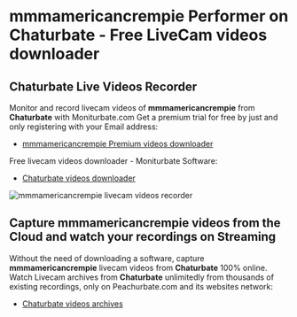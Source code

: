 # mmmamericancrempie Performer on Chaturbate - Free LiveCam videos downloader

## Chaturbate Live Videos Recorder

Monitor and record livecam videos of **mmmamericancrempie** from **Chaturbate** with Moniturbate.com
Get a premium trial for free by just and only registering with your Email address:
* [mmmamericancrempie Premium videos downloader](https://moniturbate.com/request-demo-licence-key.html)

Free livecam videos downloader - Moniturbate Software:
* [Chaturbate videos downloader](https://moniturbate.com/moniturbate-download-software.html)

![mmmamericancrempie livecam videos recorder](https://peachurnet.com/templates/moniturbate-software.png)


## Capture mmmamericancrempie videos from the Cloud and watch your recordings on Streaming

Without the need of downloading a software, capture **mmmamericancrempie** livecam videos from **Chaturbate** 100% online.
Watch Livecam archives from **Chaturbate** unlimitedly from thousands of existing recordings, only on Peachurbate.com and its websites network:
* [Chaturbate videos archives](https://peachurnet.com/)